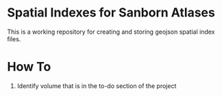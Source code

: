 # Spatial Indexes for Sanborn Atlases
This is a working repository for creating and storing geojson spatial index files. 

# How To
1. Identify volume that is in the to-do section of the project

